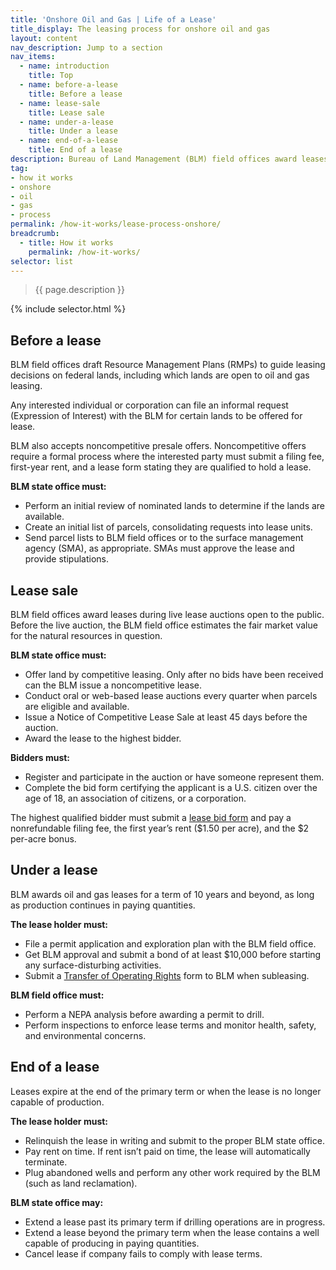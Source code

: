 ```yaml
---
title: 'Onshore Oil and Gas | Life of a Lease'
title_display: The leasing process for onshore oil and gas
layout: content
nav_description: Jump to a section
nav_items:
  - name: introduction
    title: Top
  - name: before-a-lease
    title: Before a lease
  - name: lease-sale
    title: Lease sale
  - name: under-a-lease
    title: Under a lease
  - name: end-of-a-lease
    title: End of a lease
description: Bureau of Land Management (BLM) field offices award leases on designated lands for oil and gas resources. Leases are auctioned live and open to the public. Before the live auction, the BLM field office estimates the fair market value for the natural resources in question.
tag:
- how it works
- onshore
- oil
- gas
- process
permalink: /how-it-works/lease-process-onshore/
breadcrumb:
  - title: How it works
    permalink: /how-it-works/
selector: list
---
```


> {{ page.description }}

{% include selector.html %}

## Before a lease

BLM field offices draft Resource Management Plans (RMPs) to guide leasing decisions on federal lands, including which lands are open to oil and gas leasing.

Any interested individual or corporation can file an informal request (Expression of Interest) with the BLM for certain lands to be offered for lease.

BLM also accepts noncompetitive presale offers. Noncompetitive offers require a formal process where the interested party must submit a filing fee, first-year rent, and a lease form stating they are qualified to hold a lease.

**BLM state office must:**

* Perform an initial review of nominated lands to determine if the lands are available.
* Create an initial list of parcels, consolidating requests into lease units.
* Send parcel lists to BLM field offices or to the surface management agency (SMA), as appropriate. SMAs must approve the lease and provide stipulations.

## Lease sale

BLM field offices award leases during live lease auctions open to the public. Before the live auction, the BLM field office estimates the fair market value for the natural resources in question.

**BLM state office must:**

* Offer land by competitive leasing. Only after no bids have been received can the BLM issue a noncompetitive lease.
* Conduct oral or web-based lease auctions every quarter when parcels are eligible and available.
* Issue a Notice of Competitive Lease Sale at least 45 days before the auction.
* Award the lease to the highest bidder.

**Bidders must:**

* Register and participate in the auction or have someone represent them.
* Complete the bid form certifying the applicant is a U.S. citizen over the age of 18, an association of citizens, or a corporation.

The highest qualified bidder must submit a [lease bid form](https://www.blm.gov/sites/blm.gov/files/uploads/Services_National-Operations-Center_Eforms_Fluid-and-Solid-Minerals_3000-002.pdf) and pay a nonrefundable filing fee, the first year’s rent ($1.50 per acre), and the $2 per-acre bonus.

## Under a lease

BLM awards oil and gas leases for a term of 10 years and beyond, as long as production continues in paying quantities.

**The lease holder must:**

* File a permit application and exploration plan with the BLM field office.
* Get BLM approval and submit a bond of at least $10,000 before starting any surface-disturbing activities.
* Submit a [Transfer of Operating Rights](https://www.blm.gov/sites/blm.gov/files/uploads/Services_National-Operations-Center_Eforms_Fluid-and-Solid-Minerals_3000-003a.pdf) form to BLM when subleasing.

**BLM field office must:**

* Perform a NEPA analysis before awarding a permit to drill.
* Perform inspections to enforce lease terms and monitor health, safety, and environmental concerns.

## End of a lease

Leases expire at the end of the primary term or when the lease is no longer capable of production.

**The lease holder must:**

* Relinquish the lease in writing and submit to the proper BLM state office.
* Pay rent on time. If rent isn’t paid on time, the lease will automatically terminate.
* Plug abandoned wells and perform any other work required by the BLM (such as land reclamation).

**BLM state office may:**

* Extend a lease past its primary term if drilling operations are in progress.
* Extend a lease beyond the primary term when the lease contains a well capable of producing in paying quantities.
* Cancel lease if company fails to comply with lease terms.

